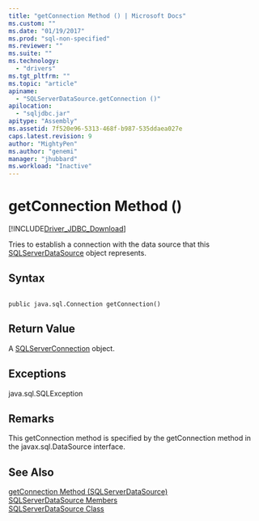 ```yaml
---
title: "getConnection Method () | Microsoft Docs"
ms.custom: ""
ms.date: "01/19/2017"
ms.prod: "sql-non-specified"
ms.reviewer: ""
ms.suite: ""
ms.technology: 
  - "drivers"
ms.tgt_pltfrm: ""
ms.topic: "article"
apiname: 
  - "SQLServerDataSource.getConnection ()"
apilocation: 
  - "sqljdbc.jar"
apitype: "Assembly"
ms.assetid: 7f520e96-5313-468f-b987-535ddaea027e
caps.latest.revision: 9
author: "MightyPen"
ms.author: "genemi"
manager: "jhubbard"
ms.workload: "Inactive"
---
```

# getConnection Method ()
[!INCLUDE[Driver_JDBC_Download](../../../includes/driver_jdbc_download.md)]

  Tries to establish a connection with the data source that this [SQLServerDataSource](../../../connect/jdbc/reference/sqlserverdatasource-class.md) object represents.  
  
## Syntax  
  
```  
  
public java.sql.Connection getConnection()  
```  
  
## Return Value  
 A [SQLServerConnection](../../../connect/jdbc/reference/sqlserverconnection-class.md) object.  
  
## Exceptions  
 java.sql.SQLException  
  
## Remarks  
 This getConnection method is specified by the getConnection method in the javax.sql.DataSource interface.  
  
## See Also  
 [getConnection Method &#40;SQLServerDataSource&#41;](../../../connect/jdbc/reference/getconnection-method-sqlserverdatasource.md)   
 [SQLServerDataSource Members](../../../connect/jdbc/reference/sqlserverdatasource-members.md)   
 [SQLServerDataSource Class](../../../connect/jdbc/reference/sqlserverdatasource-class.md)  
  
  
